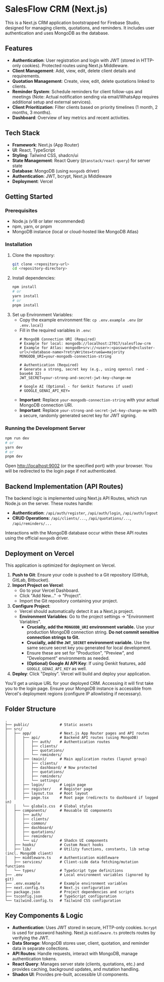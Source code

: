 # SalesFlow CRM (Next.js)

This is a Next.js CRM application bootstrapped for Firebase Studio, designed for managing clients, quotations, and reminders. It includes user authentication and uses MongoDB as the database.

## Features

-   **Authentication**: User registration and login with JWT (stored in HTTP-only cookies). Protected routes using Next.js Middleware.
-   **Client Management**: Add, view, edit, delete client details and requirements.
-   **Quotation Management**: Create, view, edit, delete quotations linked to clients.
-   **Reminder System**: Schedule reminders for client follow-ups and meetings (Note: Actual notification sending via email/WhatsApp requires additional setup and external services).
-   **Client Prioritization**: Filter clients based on priority timelines (1 month, 2 months, 3 months).
-   **Dashboard**: Overview of key metrics and recent activities.

## Tech Stack

-   **Framework**: Next.js (App Router)
-   **UI**: React, TypeScript
-   **Styling**: Tailwind CSS, shadcn/ui
-   **State Management**: React Query (`@tanstack/react-query`) for server state
-   **Database**: MongoDB (using `mongodb` driver)
-   **Authentication**: JWT, bcrypt, Next.js Middleware
-   **Deployment**: Vercel

## Getting Started

### Prerequisites

-   Node.js (v18 or later recommended)
-   npm, yarn, or pnpm
-   MongoDB instance (local or cloud-hosted like MongoDB Atlas)

### Installation

1.  Clone the repository:
    ```bash
    git clone <repository-url>
    cd <repository-directory>
    ```
2.  Install dependencies:
    ```bash
    npm install
    # or
    yarn install
    # or
    pnpm install
    ```
3.  Set up Environment Variables:
    *   Copy the example environment file: `cp .env.example .env` (or `.env.local`)
    *   Fill in the required variables in `.env`:
        ```dotenv
        # MongoDB Connection URI (Required)
        # Example for local: mongodb://localhost:27017/salesflow-crm
        # Example for Atlas: mongodb+srv://<user>:<password>@<cluster-url>/<database-name>?retryWrites=true&w=majority
        MONGODB_URI=your-mongodb-connection-string

        # Authentication (Required)
        # Generate a strong, secret key (e.g., using openssl rand -base64 32)
        JWT_SECRET=your-strong-and-secret-jwt-key-change-me

        # Google AI (Optional - for Genkit features if used)
        # GOOGLE_GENAI_API_KEY=
        ```
    *   **Important**: Replace `your-mongodb-connection-string` with your actual MongoDB connection URI.
    *   **Important**: Replace `your-strong-and-secret-jwt-key-change-me` with a secure, randomly generated secret key for JWT signing.

### Running the Development Server

```bash
npm run dev
# or
yarn dev
# or
pnpm dev
```

Open [http://localhost:9002](http://localhost:9002) (or the specified port) with your browser. You will be redirected to the login page if not authenticated.

## Backend Implementation (API Routes)

The backend logic is implemented using Next.js API Routes, which run Node.js on the server. These routes handle:

-   **Authentication**: `/api/auth/register`, `/api/auth/login`, `/api/auth/logout`
-   **CRUD Operations**: `/api/clients/...`, `/api/quotations/...`, `/api/reminders/...`

Interactions with the MongoDB database occur within these API routes using the official `mongodb` driver.

## Deployment on Vercel

This application is optimized for deployment on Vercel.

1.  **Push to Git**: Ensure your code is pushed to a Git repository (GitHub, GitLab, Bitbucket).
2.  **Import Project on Vercel**:
    *   Go to your Vercel Dashboard.
    *   Click "Add New..." -> "Project".
    *   Import the Git repository containing your project.
3.  **Configure Project**:
    *   Vercel should automatically detect it as a Next.js project.
    *   **Environment Variables**: Go to the project settings -> "Environment Variables".
        *   **Crucially, add the `MONGODB_URI` environment variable.** Use your production MongoDB connection string. **Do not commit sensitive connection strings to Git.**
        *   **Crucially, add the `JWT_SECRET` environment variable.** Use the same secure secret key you generated for local development.
        *   Ensure these are set for "Production", "Preview", and "Development" environments as needed.
        *   **(Optional) Google AI API Key**: If using Genkit features, add `GOOGLE_GENAI_API_KEY` as well.
4.  **Deploy**: Click "Deploy". Vercel will build and deploy your application.

You'll get a unique URL for your deployed CRM. Accessing it will first take you to the login page. Ensure your MongoDB instance is accessible from Vercel's deployment regions (configure IP allowlisting if necessary).

## Folder Structure

```
.
├── public/              # Static assets
├── src/
│   ├── app/             # Next.js App Router pages and API routes
│   │   ├── api/         # Backend API routes (using MongoDB)
│   │   │   ├── auth/    # Authentication routes
│   │   │   ├── clients/
│   │   │   ├── quotations/
│   │   │   └── reminders/
│   │   ├── (main)/      # Main application routes (layout group)
│   │   │   ├── clients/
│   │   │   ├── dashboard/ # Now protected
│   │   │   ├── quotations/
│   │   │   ├── reminders/
│   │   │   └── settings/
│   │   ├── login/       # Login page
│   │   ├── register/    # Register page
│   │   ├── layout.tsx   # Root layout
│   │   ├── page.tsx     # Root page (redirects to dashboard if logged in)
│   │   └── globals.css  # Global styles
│   ├── components/      # Reusable UI components
│   │   ├── auth/
│   │   ├── clients/
│   │   ├── common/
│   │   ├── dashboard/
│   │   ├── quotations/
│   │   ├── reminders/
│   │   └── ui/          # Shadcn UI components
│   ├── hooks/           # Custom React hooks
│   ├── lib/             # Utility functions, constants, lib setup (incl. MongoDB client)
│   ├── middleware.ts    # Authentication middleware
│   ├── services/        # Client-side data fetching/mutation functions
│   └── types/           # TypeScript type definitions
├── .env                 # Local environment variables (ignored by git)
├── .env.example         # Example environment variables
├── next.config.ts       # Next.js configuration
├── package.json         # Project dependencies and scripts
├── tsconfig.json        # TypeScript configuration
└── tailwind.config.ts   # Tailwind CSS configuration
```

## Key Components & Logic

-   **Authentication**: Uses JWT stored in secure, HTTP-only cookies. `bcrypt` is used for password hashing. Next.js `middleware.ts` protects routes by verifying the JWT.
-   **Data Storage**: MongoDB stores user, client, quotation, and reminder data in separate collections.
-   **API Routes**: Handle requests, interact with MongoDB, manage authentication tokens.
-   **React Query**: Manages server state (clients, quotations, etc.) and provides caching, background updates, and mutation handling.
-   **Shadcn UI**: Provides pre-built, accessible UI components.
